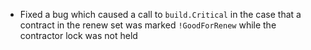  - Fixed a bug which caused a call to `build.Critical` in the case that a
   contract in the renew set was marked `!GoodForRenew` while the contractor lock
   was not held
